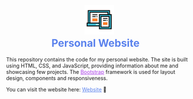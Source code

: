 <h1 align="center">
    <img src="static/website-site.svg" style="width: 80px;"/> <br>
    <span style="padding-right: 20px; color: #5c83ed">Personal Website</span>
</h1>


This repository contains the code for my personal website. The site is built using HTML, CSS, and JavaScript, providing information about me and showcasing few projects. The <a href="https://getbootstrap.com/" target="_blank" style="color: #ab41e9">Bootstrap</a> framework is used for layout design, components and responsiveness.

You can visit the website here: <a href="https://mohamedfattouhy.github.io/website" target="_blank" style="color: #5c83ed">Website</a> 🔗
